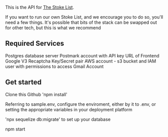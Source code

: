 This is the API for [The Stoke List](https://github.com/lukenorman/stokelistdemo).

If you want to run our own Stoke List, and we encourage you to do so, you'll need a few things. It's possible that bits of the stack can be swapped out for other tech, but this is what we recommend

## Required Services

Postgres database server
Postmark account with API key
URL of Frontend
Google V3 Recaptcha Key/Secret pair
AWS account - s3 bucket and IAM user with permissions to access
Gmail Account

## Get started

Clone this Github
'npm install'

Referring to sample.env, configure the enviroment, either by it to .env, or setting the appropriate variables in your deployment platform

'npx sequelize db:migrate' to set up your database

npm start


